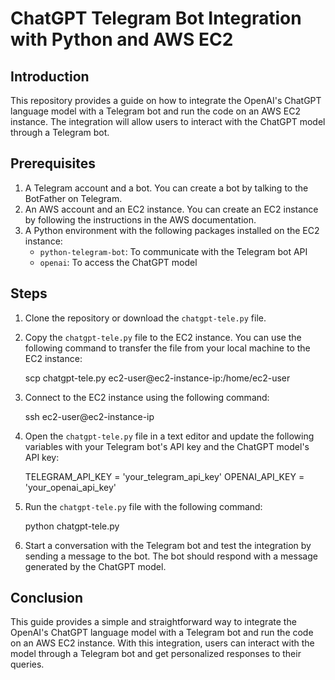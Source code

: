 # ChatGPT Telegram Bot Integration with Python and AWS EC2

## Introduction

This repository provides a guide on how to integrate the OpenAI's ChatGPT language model with a Telegram bot and run the code on an AWS EC2 instance. The integration will allow users to interact with the ChatGPT model through a Telegram bot.

## Prerequisites

1. A Telegram account and a bot. You can create a bot by talking to the BotFather on Telegram.
2. An AWS account and an EC2 instance. You can create an EC2 instance by following the instructions in the AWS documentation.
3. A Python environment with the following packages installed on the EC2 instance:
   - `python-telegram-bot`: To communicate with the Telegram bot API
   - `openai`: To access the ChatGPT model

## Steps

1. Clone the repository or download the `chatgpt-tele.py` file.

2. Copy the `chatgpt-tele.py` file to the EC2 instance. You can use the following command to transfer the file from your local machine to the EC2 instance:

   scp chatgpt-tele.py ec2-user@ec2-instance-ip:/home/ec2-user

3. Connect to the EC2 instance using the following command:

   ssh ec2-user@ec2-instance-ip


4. Open the `chatgpt-tele.py` file in a text editor and update the following variables with your Telegram bot's API key and the ChatGPT model's API key:

   TELEGRAM_API_KEY = 'your_telegram_api_key'
   OPENAI_API_KEY = 'your_openai_api_key'


5. Run the `chatgpt-tele.py` file with the following command:

   python chatgpt-tele.py


6. Start a conversation with the Telegram bot and test the integration by sending a message to the bot. The bot should respond with a message generated by the ChatGPT model.

## Conclusion

This guide provides a simple and straightforward way to integrate the OpenAI's ChatGPT language model with a Telegram bot and run the code on an AWS EC2 instance. With this integration, users can interact with the model through a Telegram bot and get personalized responses to their queries.
